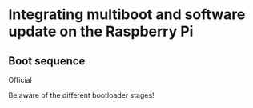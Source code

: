 # Integrating multiboot and software update on the Raspberry Pi

## Boot sequence

Official 

Be aware of the different bootloader stages!

